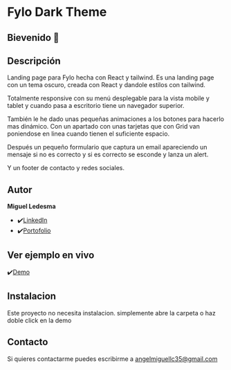 # Fylo Dark Theme

## Bievenido 👋

## Descripción

Landing page para Fylo hecha con React y tailwind.
Es una landing page con un tema oscuro, creada con React y dandole estilos con tailwind. 

Totalmente responsive con su menú desplegable para la vista mobile y tablet y cuando pasa a escritorio tiene un navegador superior.

También le he dado unas pequeñas animaciones a los botones para hacerlo mas dinámico. Con un apartado con unas tarjetas que con Grid
van poniendose en linea cuando tienen el suficiente espacio.

Después un pequeño formulario que captura un email apareciendo un mensaje si no es correcto y si es correcto se esconde y lanza un alert.

Y un footer de contacto y redes sociales.

## Autor
**Miguel Ledesma**

* ✔️[LinkedIn](https://www.linkedin.com/in/miguelledesmac)
* ✔️[Portofolio](https://miguelledesmac.github.io/Portofolio-Oficial/)

## Ver ejemplo en vivo
✔️[Demo](https://miguelledesmac.github.io/Fylo-Dark-Theme/)

## Instalacion
Este proyecto no necesita instalacion. simplemente abre la carpeta o haz doble click en la demo

## Contacto
Si quieres contactarme puedes escribirme a angelmiguellc35@gmail.com
